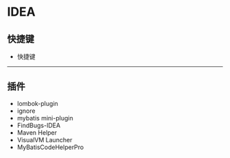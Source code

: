 # IDEA 


## 快捷键
* 快捷键


---


## 插件
* lombok-plugin
* ignore
* mybatis mini-plugin
* FindBugs-IDEA
* Maven Helper
* VisualVM Launcher
* MyBatisCodeHelperPro